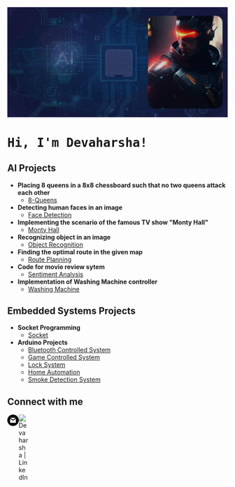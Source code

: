 <img src="demo.png" alt="Background" class="center">

<h1><pre>Hi, I'm Devaharsha!</h1>

<h2> AI Projects</h2>

- <b>Placing 8 queens in a 8x8 chessboard such that no two queens attack each other</b>
  - [8-Queens](https://github.com/DevaharshaM/AI_Projects/tree/8_Queens)
- <b>Detecting human faces in an image</b>
  - [Face Detection](https://github.com/DevaharshaM/AI_Projects/tree/Face_Detection)
- <b>Implementing the scenario of the famous TV show "Monty Hall"</b>
  - [Monty Hall](https://github.com/DevaharshaM/AI_Projects/tree/Monty_Hall)
- <b>Recognizing object in an image</b>
  - [Object Recognition](https://github.com/DevaharshaM/AI_Projects/tree/Object_Recognition)
- <b>Finding the optimal route in the given map</b>
  - [Route Planning](https://github.com/DevaharshaM/AI_Projects/tree/Route_Planning)
- <b>Code for movie review sytem</b>
  - [Sentiment Analysis](https://github.com/DevaharshaM/AI_Projects/tree/Sentiment_Analysis)
- <b>Implementation of Washing Machine controller</b>
  - [Washing Machine](https://github.com/DevaharshaM/AI_Projects/tree/Washing_Machine)

<h2>Embedded Systems Projects</h2>

- <b>Socket Programming</b>
  - [Socket](https://github.com/DevaharshaM/PythonProjects/tree/Socket_Programming)
- <b>Arduino Projects</b>
  - [Bluetooth Controlled System](https://github.com/DevaharshaM/ArduinoProjects/tree/BluetoothControlledSystem)
  - [Game Controlled System](https://github.com/DevaharshaM/ArduinoProjects/tree/GameControlledSystem)
  - [Lock System](https://github.com/DevaharshaM/ArduinoProjects/tree/LockSystem)
  - [Home Automation](https://github.com/DevaharshaM/ArduinoProjects/tree/RemoteControlledHomeAutomation)
  - [Smoke Detection System](https://github.com/DevaharshaM/ArduinoProjects/tree/SmokeDetectionSystem)
    
<h2> Connect with me</h2>

[<img align="left" alt="Devaharsha | Gmail" width="26px" src="https://github.com/DevaharshaM/DevaharshaM/blob/inception/mail.svg" />][gmail]
[<img align="left" alt="Devaharsha | LinkedIn" width="22px" src="https://cdn.jsdelivr.net/npm/simple-icons@v3/icons/linkedin.svg" />][linkedin]

[linkedin]: https://www.linkedin.com/in/devaharsha-m-49779b118/
[gmail]: meesarapud@gmail.com
